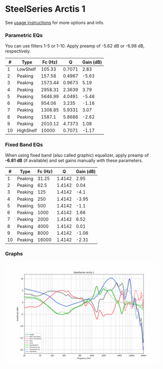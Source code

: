 # SteelSeries Arctis 1
See [usage instructions](https://github.com/jaakkopasanen/AutoEq#usage) for more options and info.

### Parametric EQs
You can use filters 1-5 or 1-10. Apply preamp of -5.62 dB or -6.98 dB, respectively.

|   # | Type      |   Fc (Hz) |      Q |   Gain (dB) |
|-----|-----------|-----------|--------|-------------|
|   1 | LowShelf  |    105.33 | 0.7071 |        2.83 |
|   2 | Peaking   |    157.58 | 0.4967 |       -5.63 |
|   3 | Peaking   |   1573.44 | 0.9673 |        5.19 |
|   4 | Peaking   |   2958.31 | 2.3639 |        3.79 |
|   5 | Peaking   |   5646.99 | 4.0491 |       -5.48 |
|   6 | Peaking   |    954.06 | 3.235  |       -1.16 |
|   7 | Peaking   |   1308.85 | 5.9331 |        3.07 |
|   8 | Peaking   |   1587.1  | 5.8686 |       -2.62 |
|   9 | Peaking   |   2010.12 | 4.7373 |        1.08 |
|  10 | HighShelf |  10000    | 0.7071 |       -1.17 |

### Fixed Band EQs
When using fixed band (also called graphic) equalizer, apply preamp of **-6.81 dB** (if available) and set gains manually with these parameters.

|   # | Type    |   Fc (Hz) |      Q |   Gain (dB) |
|-----|---------|-----------|--------|-------------|
|   1 | Peaking |     31.25 | 1.4142 |        2.95 |
|   2 | Peaking |     62.5  | 1.4142 |        0.04 |
|   3 | Peaking |    125    | 1.4142 |       -4.1  |
|   4 | Peaking |    250    | 1.4142 |       -3.95 |
|   5 | Peaking |    500    | 1.4142 |       -1.1  |
|   6 | Peaking |   1000    | 1.4142 |        1.66 |
|   7 | Peaking |   2000    | 1.4142 |        6.52 |
|   8 | Peaking |   4000    | 1.4142 |        0.01 |
|   9 | Peaking |   8000    | 1.4142 |       -1.06 |
|  10 | Peaking |  16000    | 1.4142 |       -2.31 |

### Graphs
![](./SteelSeries%20Arctis%201.png)
